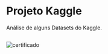 # Projeto Kaggle 
Análise de alguns Datasets do Kaggle.

##  

![certificado](https://i.gifer.com/origin/1a/1a74e419a254f2d469cfc8271757def8.gif)
